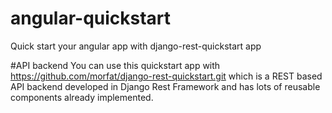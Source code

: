 # angular-quickstart
Quick start your angular app with django-rest-quickstart app

#API backend
You can use this quickstart app with https://github.com/morfat/django-rest-quickstart.git which is a REST based API backend developed in Django Rest Framework and has lots of reusable components already implemented.
